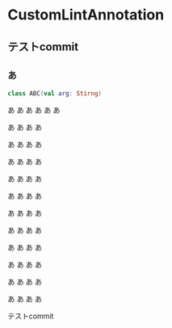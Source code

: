 # CustomLintAnnotation
## テストcommit

## `あ`
```kotlin
class ABC(val arg: Stirng)
```
あ
あ
あ
あ
あ
あ


あ
あ
あ
あ


あ
あ
あ
あ


あ
あ
あ
あ


あ
あ
あ
あ


あ
あ
あ
あ


あ
あ
あ
あ


あ
あ
あ
あ


あ
あ
あ
あ


あ
あ
あ
あ


あ
あ
あ
あ


あ
あ
あ
あ

テストcommit

